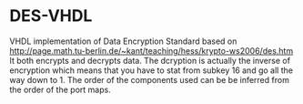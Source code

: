 # DES-VHDL
VHDL implementation of Data Encryption Standard based on http://page.math.tu-berlin.de/~kant/teaching/hess/krypto-ws2006/des.htm
It both encrypts and decrypts data. The dcryption is actually the inverse of encryption which means that you have to stat from subkey 16 and go all the way down to 1.
The order of the components used can be be inferred from the order of the port maps.
